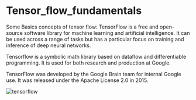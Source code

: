 # Tensor_flow_fundamentals
Some Basics concepts  of tensor flow:
TensorFlow is a free and open-source software library for machine learning and artificial intelligence. It can be used across a range of tasks but has a particular focus on training and inference of deep neural networks.

Tensorflow is a symbolic math library based on dataflow and differentiable programming. It is used for both research and production at Google.

TensorFlow was developed by the Google Brain team for internal Google use. It was released under the Apache License 2.0 in 2015.

![tensorflow](https://user-images.githubusercontent.com/89722385/132039066-0846985e-1027-41c2-be9a-4c03f0d5134d.png)

